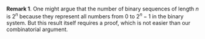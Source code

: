 **Remark 1**. One might argue that the number of binary sequences of
length $n$ is $2^n$ because they represent all numbers from $0$ to
$2^n - 1$ in the binary system. But this result itself requires a proof,
which is not easier than our combinatorial argument.
